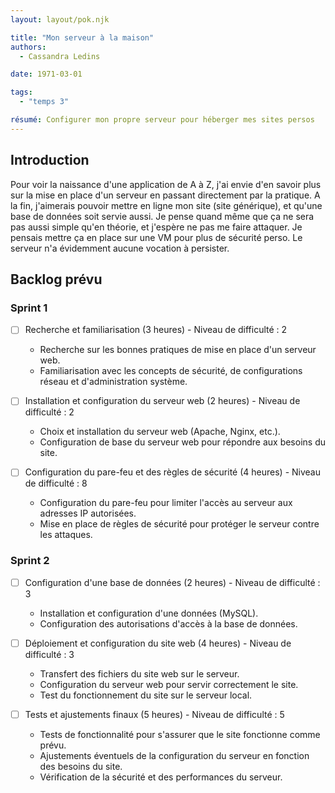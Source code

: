 ```yaml
---
layout: layout/pok.njk

title: "Mon serveur à la maison"
authors:
  - Cassandra Ledins

date: 1971-03-01

tags: 
  - "temps 3"

résumé: Configurer mon propre serveur pour héberger mes sites persos
---
```


## Introduction 

Pour voir la naissance d'une application de A à Z, j'ai envie d'en savoir plus sur la mise en place d'un serveur en passant directement par la pratique. A la fin, j'aimerais pouvoir mettre en ligne mon site (site générique), et qu'une base de données soit servie aussi. Je pense quand même que ça ne sera pas aussi simple qu'en théorie, et j'espère ne pas me faire attaquer. Je pensais mettre ça en place sur une VM pour plus de sécurité perso. Le serveur n'a évidemment aucune vocation à persister.

## Backlog prévu

### Sprint 1

- [ ] Recherche et familiarisation (3 heures) - Niveau de difficulté : 2
  - Recherche sur les bonnes pratiques de mise en place d'un serveur web.
  - Familiarisation avec les concepts de sécurité, de configurations réseau et d'administration système.

- [ ] Installation et configuration du serveur web (2 heures) - Niveau de difficulté : 2
  - Choix et installation du serveur web (Apache, Nginx, etc.).
  - Configuration de base du serveur web pour répondre aux besoins du site.

- [ ] Configuration du pare-feu et des règles de sécurité (4 heures) - Niveau de difficulté : 8
  - Configuration du pare-feu pour limiter l'accès au serveur aux adresses IP autorisées.
  - Mise en place de règles de sécurité pour protéger le serveur contre les attaques.

### Sprint 2

- [ ] Configuration d'une base de données (2 heures) - Niveau de difficulté : 3
  - Installation et configuration d'une données (MySQL).
  - Configuration des autorisations d'accès à la base de données.

- [ ] Déploiement et configuration du site web (4 heures) - Niveau de difficulté : 3
  - Transfert des fichiers du site web sur le serveur.
  - Configuration du serveur web pour servir correctement le site.
  - Test du fonctionnement du site sur le serveur local.

- [ ] Tests et ajustements finaux (5 heures) - Niveau de difficulté : 5
  - Tests de fonctionnalité pour s'assurer que le site fonctionne comme prévu.
  - Ajustements éventuels de la configuration du serveur en fonction des besoins du site.
  - Vérification de la sécurité et des performances du serveur.

